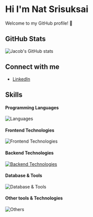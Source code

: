 # Hi I'm Nat Srisuksai

Welcome to my GitHub profile! 🌟

## GitHub Stats
![Jacob's GitHub stats](https://github-readme-stats.vercel.app/api?username=NatSrisuksai&show_icons=true&theme=cobalt)

## Connect with me
- [LinkedIn](https://www.linkedin.com/in/nat-srisuksai-1543832b5/)


## Skills

#### Programming Languages
![Languages](https://skillicons.dev/icons?i=c,js,python,java)

#### Frontend Technologies
![Frontend Technologies](https://skillicons.dev/icons?i=react,html,css,tailwind,bootstrap)
  
#### Backend Technologies
[![Backend Technologies](https://skillicons.dev/icons?i=express,php)](https://skillicons.dev)

#### Database & Tools
![Database & Tools](https://skillicons.dev/icons?i=mysql,mongodb,postgres,firebase)

#### Other tools & Technologies
![Others](https://skillicons.dev/icons?i=git,github,vercel,vscode,figma,linux,vite,vscode,postman,pycharm,eclipse)




